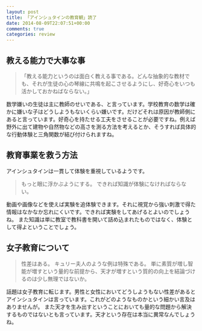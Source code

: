 ```yaml
---
layout: post
title: 「アインシュタインの教育観」読了
date: 2014-08-09T22:07:51+00:00
comments: true
categories: review
---
```


## 教える能力で大事な事
<blockquote>
「教える能力というのは面白く教える事である。どんな抽象的な教材でも、それが生徒の心の琴線に共鳴を起こさせるようにし、好奇心をいつも活かしておかねばならない。」
</blockquote>
数学嫌いの生徒は主に教師のせいである、と言っています。学校教育の数学は確かに嫌いな子はどうしようもないくらい嫌いです。だけどそれは原因が教師側にあると言っています。好奇心を持たせる工夫をさせることが必要ですね。例えば野外に出て建物や自然物などの高さを測る方法を考えるとか、そうすれば具体的な行動体験と三角関数が結び付けられますね。

## 教育事業を救う方法
アインシュタインは一貫して体験を重視しているようです。
<blockquote>
もっと眼に浮かぶようにする。
できれば知識が体験になければならない。
</blockquote>
動画や画像などを使えば実験を追体験できます。それに視覚から強い刺激で得た情報はなかなか忘れにくいです。できれば実験をしてあげるとよいのでしょうね。
また知識は単に教室で教科書を開いて詰め込まれたものではなく、体験として得よということでしょう。

## 女子教育について
<blockquote>
性差はある。
キュリー夫人のような例は特殊である。
単に素質が増し智能が増すという量的な前提から、天才が増すという質的の向上を結論づけるのは少し無理ではないか。
</blockquote>
話題は女子教育に転じます。男性と女性においてどうしようもない性差があるとアインシュタインは言っています。これがどのようなものかという細かい言及はありませんが。
また天才を生み出すということにおいても量的な問題から解決するものではないとも言っています。天才という存在は本当に異常なんでしょうね。
